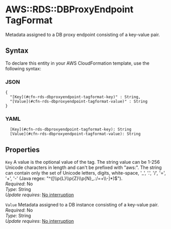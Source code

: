 # AWS::RDS::DBProxyEndpoint TagFormat<a name="aws-properties-rds-dbproxyendpoint-tagformat"></a>

Metadata assigned to a DB proxy endpoint consisting of a key\-value pair\.

## Syntax<a name="aws-properties-rds-dbproxyendpoint-tagformat-syntax"></a>

To declare this entity in your AWS CloudFormation template, use the following syntax:

### JSON<a name="aws-properties-rds-dbproxyendpoint-tagformat-syntax.json"></a>

```
{
  "[Key](#cfn-rds-dbproxyendpoint-tagformat-key)" : String,
  "[Value](#cfn-rds-dbproxyendpoint-tagformat-value)" : String
}
```

### YAML<a name="aws-properties-rds-dbproxyendpoint-tagformat-syntax.yaml"></a>

```
  [Key](#cfn-rds-dbproxyendpoint-tagformat-key): String
  [Value](#cfn-rds-dbproxyendpoint-tagformat-value): String
```

## Properties<a name="aws-properties-rds-dbproxyendpoint-tagformat-properties"></a>

`Key`  <a name="cfn-rds-dbproxyendpoint-tagformat-key"></a>
A value is the optional value of the tag\. The string value can be 1\-256 Unicode characters in length and can't be prefixed with "aws:"\. The string can contain only the set of Unicode letters, digits, white\-space, '\_', '\.', '/', '=', '\+', '\-' \(Java regex: "^\(\[\\\\p\{L\}\\\\p\{Z\}\\\\p\{N\}\_\.:/=\+\\\\\-\]\*\)$"\)\.  
*Required*: No  
*Type*: String  
*Update requires*: [No interruption](https://docs.aws.amazon.com/AWSCloudFormation/latest/UserGuide/using-cfn-updating-stacks-update-behaviors.html#update-no-interrupt)

`Value`  <a name="cfn-rds-dbproxyendpoint-tagformat-value"></a>
Metadata assigned to a DB instance consisting of a key\-value pair\.  
*Required*: No  
*Type*: String  
*Update requires*: [No interruption](https://docs.aws.amazon.com/AWSCloudFormation/latest/UserGuide/using-cfn-updating-stacks-update-behaviors.html#update-no-interrupt)